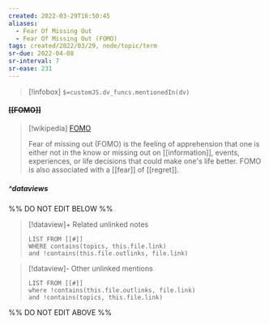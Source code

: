 ```yaml
---
created: 2022-03-29T16:50:45 
aliases:
  - Fear Of Missing Out
  - Fear Of Missing Out (FOMO)
tags: created/2022/03/29, node/topic/term
sr-due: 2022-04-08
sr-interval: 7
sr-ease: 231
---
```

> [!infobox]
`$=customJS.dv_funcs.mentionedIn(dv)`

#### <s class="topic-title">[[FOMO]]</s>

> [!wikipedia] [FOMO](https://en.wikipedia.org/wiki/Fear%20of%20missing%20out)
> 
> Fear of missing out (FOMO) is the feeling of apprehension that one is either not in the know or missing out on [[information]], events, experiences, or life decisions that could make one's life better. FOMO is also associated with a [[fear]] of [[regret]].
>

##### ^dataviews

%% DO NOT EDIT BELOW %%
> [!dataview]+ Related unlinked notes
> ```dataview
> LIST FROM [[#]]
> WHERE contains(topics, this.file.link)
> and !contains(this.file.outlinks, file.link)
> ```
 
> [!dataview]- Other unlinked mentions
> ```dataview
> LIST FROM [[#]]
> where !contains(this.file.outlinks, file.link)
> and !contains(topics, this.file.link)
> ```

%% DO NOT EDIT ABOVE %%
